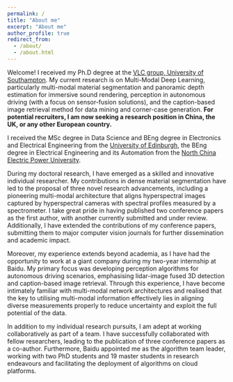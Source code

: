 ```yaml
---
permalink: /
title: "About me"
excerpt: "About me"
author_profile: true
redirect_from: 
  - /about/
  - /about.html
---
```



Welcome! I received my Ph.D degree at the [VLC group, University of Southampton](https://www.vlc.ecs.soton.ac.uk/). My current research is on Multi-Modal Deep Learning, particularly multi-modal material segmentation and panoramic depth estimation for immersive sound rendering, perception in autonomous driving (with a focus on sensor-fusion solutions), and the caption-based image retrieval method for data mining and corner-case generation. **For potential recruiters, I am now seeking a research position in China, the UK, or any other European country.**

I received the MSc degree in Data Science and BEng degree in Electronics and Electrical Engineering from the [University of Edinburgh](https://www.ed.ac.uk), the BEng degree in Electrical Engineering and its Automation from the [North China Electric Power University](https://www.ncepu.edu.cn/).

During my doctoral research, I have emerged as a skilled and innovative individual researcher. My contributions in dense material segmentation have led to the proposal of three novel research advancements, including a pioneering multi-modal architecture that aligns hyperspectral images captured by hyperspectral cameras with spectral profiles measured by a spectrometer. I take great pride in having published two conference papers as the first author, with another currently submitted and under review. Additionally, I have extended the contributions of my conference papers, submitting them to major computer vision journals for further dissemination and academic impact.

Moreover, my experience extends beyond academia, as I have had the opportunity to work at a giant company during my two-year internship at Baidu. My primary focus was developing perception algorithms for autonomous driving scenarios, emphasising lidar-image fused 3D detection and caption-based image retrieval. Through this experience, I have become intimately familiar with multi-modal network architectures and realised that the key to utilising multi-modal information effectively lies in aligning diverse measurements properly to reduce uncertainty and exploit the full potential of the data.

In addition to my individual research pursuits, I am adept at working collaboratively as part of a team. I have successfully collaborated with fellow researchers, leading to the publication of three conference papers as a co-author. Furthermore, Baidu appointed me as the algorithm team leader, working with two PhD students and 19 master students in research endeavours and facilitating the deployment of algorithms on cloud platforms.
